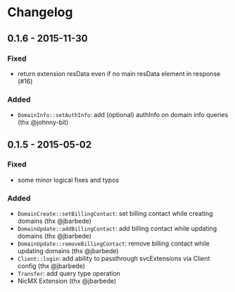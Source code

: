 # Changelog

## 0.1.6 - 2015-11-30

### Fixed

- return extension resData even if no main resData element in response (#16)

### Added

- `DomainInfo::setAuthInfo`: add (optional) authInfo on domain info queries (thx @johnny-bit)

## 0.1.5 - 2015-05-02

### Fixed

- some minor logical fixes and typos

### Added

- `DomainCreate::setBillingContact`: set billing contact while creating domains (thx @jbarbede)
- `DomainUpdate::addBillingContact`: add billing contact while updating domains (thx @jbarbede)
- `DomainUpdate::removeBillingContact`: remove billing contact while updating domains (thx @jbarbede)
- `Client::login`: add ability to passthrough svcExtensions via Client config (thx @jbarbede)
- `Transfer`: add query type operation
- NicMX Extension (thx @jbarbede)